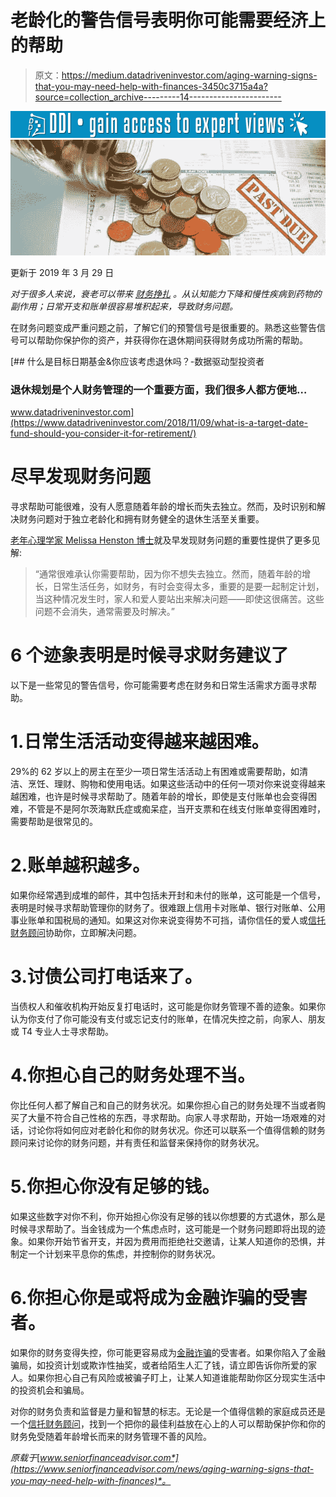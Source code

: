 # 老龄化的警告信号表明你可能需要经济上的帮助

> 原文：<https://medium.datadriveninvestor.com/aging-warning-signs-that-you-may-need-help-with-finances-3450c3715a4a?source=collection_archive---------14----------------------->

[![](img/661ff0f2de88717d1de5a85259d4803d.png)](http://www.track.datadriveninvestor.com/1B9E)![](img/2c611643bad61631032cc95919f73975.png)

更新于 2019 年 3 月 29 日

*对于很多人来说，衰老可以带来* [*财务挣扎*](https://www.seniorfinanceadvisor.com/news/retirement-crisis-in-america) *。从认知能力下降和慢性疾病到药物的副作用；日常开支和账单很容易堆积起来，导致财务问题。*

在财务问题变成严重问题之前，了解它们的预警信号是很重要的。熟悉这些警告信号可以帮助你保护你的资产，并获得你在退休期间获得财务成功所需的帮助。

[](https://www.datadriveninvestor.com/2018/11/09/what-is-a-target-date-fund-should-you-consider-it-for-retirement/) [## 什么是目标日期基金&你应该考虑退休吗？-数据驱动型投资者

### 退休规划是个人财务管理的一个重要方面，我们很多人都方便地…

www.datadriveninvestor.com](https://www.datadriveninvestor.com/2018/11/09/what-is-a-target-date-fund-should-you-consider-it-for-retirement/) 

# 尽早发现财务问题

寻求帮助可能很难，没有人愿意随着年龄的增长而失去独立。然而，及时识别和解决财务问题对于独立老龄化和拥有财务健全的退休生活至关重要。

[老年心理学家 Melissa Henston 博士](https://www.aplaceformom.com/planning-and-advice/expert-resources/psychological-discussions-with-aging-parents)就及早发现财务问题的重要性提供了更多见解:

> “通常很难承认你需要帮助，因为你不想失去独立。然而，随着年龄的增长，日常生活任务，如财务，有时会变得太多，重要的是要一起制定计划，当这种情况发生时，家人和爱人要站出来解决问题——即使这很痛苦。这些问题不会消失，通常需要及时解决。”

# 6 个迹象表明是时候寻求财务建议了

以下是一些常见的警告信号，你可能需要考虑在财务和日常生活需求方面寻求帮助。

# 1.日常生活活动变得越来越困难。

29%的 62 岁以上的房主在至少一项日常生活活动上有困难或需要帮助，如清洁、烹饪、理财、购物和使用电话。如果这些活动中的任何一项对你来说变得越来越困难，也许是时候寻求帮助了。随着年龄的增长，即使是支付账单也会变得困难，不管是不是阿尔茨海默氏症或痴呆症，当开支票和在线支付账单变得困难时，需要帮助是很常见的。

# 2.账单越积越多。

如果你经常遇到成堆的邮件，其中包括未开封和未付的账单，这可能是一个信号，表明是时候寻求帮助管理你的财务了。很难跟上信用卡对账单、银行对账单、公用事业账单和国税局的通知。如果这对你来说变得势不可挡，请你信任的爱人或[信托财务顾问](https://www.seniorfinanceadvisor.com/resources/what-is-a-fiduciary-financial-advisor)协助你，立即解决问题。

# 3.讨债公司打电话来了。

当债权人和催收机构开始反复打电话时，这可能是你财务管理不善的迹象。如果你认为你支付了你可能没有支付或忘记支付的账单，在情况失控之前，向家人、朋友或 T4 专业人士寻求帮助。

# 4.你担心自己的财务处理不当。

你比任何人都了解自己和自己的财务状况。如果你担心自己的财务处理不当或者购买了大量不符合自己性格的东西，寻求帮助。向家人寻求帮助，开始一场艰难的对话，讨论你将如何应对老龄化和你的财务状况。你还可以联系一个值得信赖的财务顾问来讨论你的财务问题，并有责任和监督来保持你的财务状况。

# 5.你担心你没有足够的钱。

如果这些数字对你不利，你开始担心你没有足够的钱以你想要的方式退休，那么是时候寻求帮助了。当金钱成为一个焦虑点时，这可能是一个财务问题即将出现的迹象。如果你开始节省开支，并因为费用而拒绝社交邀请，让某人知道你的恐惧，并制定一个计划来平息你的焦虑，并控制你的财务状况。

# 6.你担心你是或将成为金融诈骗的受害者。

如果你的财务变得失控，你可能更容易成为[金融诈骗](https://www.seniorfinanceadvisor.com/news/financial-health-checkup)的受害者。如果你陷入了金融骗局，如投资计划或欺诈性抽奖，或者给陌生人汇了钱，请立即告诉你所爱的家人。如果你担心自己有风险或被骗子盯上，让某人知道谁能帮助你区分现实生活中的投资机会和骗局。

对你的财务负责和监督是力量和智慧的标志。无论是一个值得信赖的家庭成员还是一个[信托财务顾问](https://www.seniorfinanceadvisor.com/news/why-are-fiduciary-advisors-so-important)，找到一个把你的最佳利益放在心上的人可以帮助保护你和你的财务免受随着年龄增长而来的财务管理不善的风险。

*原载于*[*www.seniorfinanceadvisor.com*](https://www.seniorfinanceadvisor.com/news/aging-warning-signs-that-you-may-need-help-with-finances)*。*